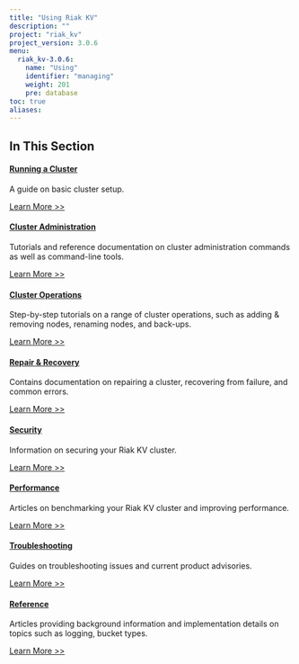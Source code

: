 ```yaml
---
title: "Using Riak KV"
description: ""
project: "riak_kv"
project_version: 3.0.6
menu:
  riak_kv-3.0.6:
    name: "Using"
    identifier: "managing"
    weight: 201
    pre: database
toc: true
aliases:
---
```


[use running cluster]: ../using/running-a-cluster
[use admin index]: ../using/admin/
[cluster ops index]: ../using/cluster-operations
[repair recover index]: ../using/repair-recovery
[security index]: ../using/security
[perf index]: ../using/performance
[troubleshoot index]: ../using/troubleshooting
[use ref]: ../using/reference

## In This Section

#### [Running a Cluster][use running cluster]

A guide on basic cluster setup.

[Learn More >>][use running cluster]

#### [Cluster Administration][use admin index]

Tutorials and reference documentation on cluster administration commands as well as command-line tools.

[Learn More >>][use admin index]

#### [Cluster Operations][cluster ops index]

Step-by-step tutorials on a range of cluster operations, such as adding & removing nodes, renaming nodes, and back-ups.

[Learn More >>][cluster ops index]

#### [Repair & Recovery][repair recover index]

Contains documentation on repairing a cluster, recovering from failure, and common errors.

[Learn More >>][repair recover index]

#### [Security][security index]

Information on securing your Riak KV cluster.

[Learn More >>][security index]

#### [Performance][perf index]

Articles on benchmarking your Riak KV cluster and improving performance.

[Learn More >>][perf index]

#### [Troubleshooting][troubleshoot index]

Guides on troubleshooting issues and current product advisories.

[Learn More >>][troubleshoot index]

#### [Reference][use ref]

Articles providing background information and implementation details on topics such as logging, bucket types.

[Learn More >>][use ref]





